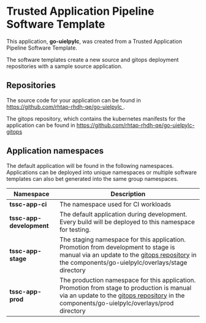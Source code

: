 # Trusted Application Pipeline Software Template

This application, **go-uielpylc**, was created from a Trusted Application Pipeline Software Template.

The software templates create a new source and gitops deployment repositories with a sample source application. 

## Repositories

The source code for your application can be found in [https://github.com/rhtap-rhdh-qe/go-uielpylc ](https://github.com/rhtap-rhdh-qe/go-uielpylc ).
 
The gitops repository, which contains the kubernetes manifests for the application can be found in 
[https://github.com/rhtap-rhdh-qe/go-uielpylc-gitops ](https://github.com/rhtap-rhdh-qe/go-uielpylc-gitops ) 

## Application namespaces 

The default application will be found in the following namespaces. Applications can be deployed into unique namespaces or multiple software templates can also bet generated into the same group namespaces.  

|  Namespace   |  Description   |  
| -------- | -------- |
| **tssc-app-ci** | The namespace used for CI workloads |
| **tssc-app-development** | The default application during development. Every build will be deployed to this namespace for testing. |
| **tssc-app-stage** | The staging namespace for this application. Promotion from development to stage is manual via an update to the [gitops repository](https://github.com/rhtap-rhdh-qe/go-uielpylc-gitops ) in the components/go-uielpylc/overlays/stage directory |
| **tssc-app-prod** | The production namespace for this application. Promotion from stage to production is manual via an update to the [gitops repository](https://github.com/rhtap-rhdh-qe/go-uielpylc-gitops ) in the components/go-uielpylc/overlays/prod directory |